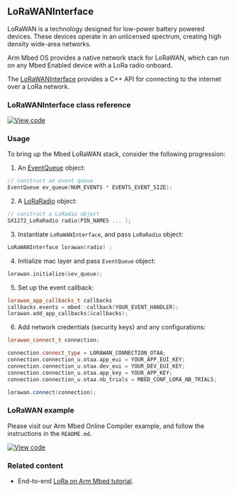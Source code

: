 <h2 id="lorawan-api">LoRaWANInterface</h2>

LoRaWAN is a technology designed for low-power battery powered devices. These devices operate in an unlicensed spectrum, creating high density wide-area networks.

Arm Mbed OS provides a native network stack for LoRaWAN, which can run on any Mbed Enabled device with a LoRa radio onboard.

The [LoRaWANInterface](https://os-doc-builder.test.mbed.com/docs/v5.8/mbed-os-api-doxy/class_lo_ra_w_a_n_interface.html) provides a C++ API for connecting to the internet over a LoRa network.

### LoRaWANInterface class reference

[![View code](https://www.mbed.com/embed/?type=library)](http://os-doc-builder.test.mbed.com/docs/v5.8/mbed-os-api-doxy/class_lo_ra_w_a_n_interface.html)

### Usage

To bring up the Mbed LoRaWAN stack, consider the following progression:

1) An [EventQueue](https://os-doc-builder.test.mbed.com/docs/v5.8/reference/eventqueue.html) object:

```cpp
// construct an event queue
EventQueue ev_queue(NUM_EVENTS * EVENTS_EVENT_SIZE);
```

2) A [LoRaRadio](https://os-doc-builder.test.mbed.com/docs/v5.8/reference/loraradio-api.html) object:

```CPP
// construct a LoRadio object
SX1272_LoRaRadio radio(PIN_NAMES ... );
```

3) Instantiate `LoRaWANInterface`, and pass `LoRaRadio` object:

```CPP
LoRaWANInterface lorawan(radio) ;
```

4) Initialize mac layer and pass `EventQueue` object:

```CPP
lorawan.initialize(&ev_queue);
```

5) Set up the event callback:

```cpp
lorawan_app_callbacks_t callbacks
callbacks.events = mbed::callback(YOUR_EVENT_HANDLER);
lorawan.add_app_callbacks(&callbacks);
```

6) Add network credentials (security keys) and any configurations:

```CPP
lorawan_connect_t connection;

connection.connect_type = LORAWAN_CONNECTION_OTAA;
connection.connection_u.otaa.app_eui = YOUR_APP_EUI_KEY;
connection.connection_u.otaa.dev_eui = YOUR_DEV_EUI_KEY;
connection.connection_u.otaa.app_key = YOUR_APP_KEY;
connection.connection_u.otaa.nb_trials = MBED_CONF_LORA_NB_TRIALS;

lorawan.connect(connection);
```

### LoRaWAN example

Please visit our Arm Mbed Online Compiler example, and follow the instructions in the `README.md`.

[![View code](https://www.mbed.com/embed/?url=https://os.mbed.com/teams/mbed-os-examples/code/mbed-os-example-lorawan/)](https://os.mbed.com/teams/mbed-os-examples/code/mbed-os-example-lorawan/file/dc95ac6d6d4e/main.cpp)

### Related content

- End-to-end [LoRa on Arm Mbed tutorial](https://docs.mbed.com/docs/lora-with-mbed/en/latest/).
